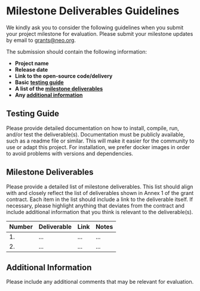 # Milestone Deliverables Guidelines

We kindly ask you to consider the following guidelines when you submit your project milestone for evaluation. Please submit your milestone updates by email to [grants@neo.org](mailto:grants@neo.org).

The submission should contain the following information:

- **Project name**
- **Release date**
- **Link to the open-source code/delivery**
- **Basic [testing guide](#testing-guide)**
- **A list of the [milestone deliverables](#milestone-deliverables)**
- **Any [additional information](#additional-information)**

## Testing Guide

Please provide detailed documentation on how to install, compile, run, and/or test the deliverable(s). Documentation must be publicly available, such as a readme file or similar. This will make it easier for the community to use or adapt this project. For installation, we prefer docker images in order to avoid problems with versions and dependencies.

## Milestone Deliverables

Please provide a detailed list of milestone deliverables. This list should align with and closely reflect the list of deliverables shown in Annex 1 of the grant contract. Each item in the list should include a link to the deliverable itself. If necessary, please highlight anything that deviates from the contract and include additional information that you think is relevant to the deliverable(s).

| Number | Deliverable | Link | Notes |
| ------ | ----------- | ---- | ----- |
| 1.     | ...         | ...  | ...   |
| 2.     | ...         | ...  | ...   |

## Additional Information

Please include any additional comments that may be relevant for evaluation.
